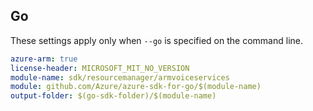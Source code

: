 ## Go

These settings apply only when `--go` is specified on the command line.

```yaml $(go) && $(track2)
azure-arm: true
license-header: MICROSOFT_MIT_NO_VERSION
module-name: sdk/resourcemanager/armvoiceservices
module: github.com/Azure/azure-sdk-for-go/$(module-name)
output-folder: $(go-sdk-folder)/$(module-name)
```
